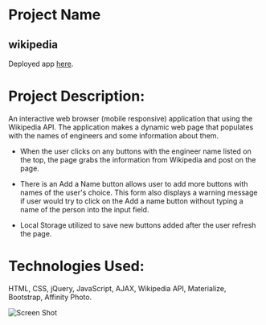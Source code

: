 
# Project Name

## wikipedia

 Deployed app [here](https://dinaizida.github.io/wikipediaAPI).

# Project Description:

An interactive web browser (mobile responsive) application that using the Wikipedia API. The application makes a dynamic web page that populates with the names of engineers and some information about them.

 * When the user clicks on any buttons with the engineer name listed on the top, the page grabs the information from Wikipedia and post on the page.

 * There is an Add a Name button allows user to add more buttons with names of the user's choice. This form also displays a warning message if user would try to click on the Add a name button without typing a name of the person into the input field.
  * Local Storage utilized to save new buttons added after the user refresh the page.


# Technologies Used:

HTML, CSS, jQuery, JavaScript, AJAX, Wikipedia API, Materialize, Bootstrap, Affinity Photo.

![Screen Shot](app/public/assets/images/app.png)
